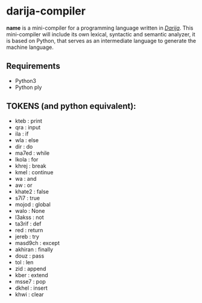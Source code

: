 # darija-compiler
**name** is a mini-compiler for a programming language written in *[Darija](https://en.wikipedia.org/wiki/Moroccan_Arabic)*. 
This mini-compiler will include its own lexical, syntactic and semantic analyzer, it is based on Python, that serves as an intermediate language to generate the machine language. 

## Requirements
* Python3
* Python ply

## TOKENS (and python equivalent):
* kteb : print
* qra : input
* ila  : if
* wla  : else
* dir  : do
* ma7ed  : while
* lkola  : for
* khrej  : break
* kmel  : continue
* wa  : and
* aw  : or
* khate2  : false
* s7i7  : true
* mojod  : global
* walo  : None
* l3akss  : not
* ta3rif  : def
* red  : return
* jereb  : try
* masd9ch  : except
* akhiran  : finally
* douz  : pass
* tol  : len
* zid  : append
* kber  : extend
* msse7  : pop
* dkhel  : insert
* khwi  : clear
